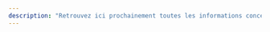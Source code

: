 ```yaml
---
description: "Retrouvez ici prochainement toutes les informations concernant nos futurs stages Gym adultes et enfants :<br>dates, horaires, contenu, documents d'inscription, etc."
---
```

